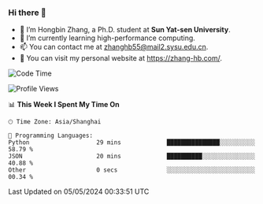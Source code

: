 ### Hi there 👋

- 🔭 I’m Hongbin Zhang, a Ph.D. student at **Sun Yat-sen University**.
- 🌱 I’m currently learning high-performance computing.
- 📫 You can contact me at zhanghb55@mail2.sysu.edu.cn.
- 👀 You can visit my personal website at https://zhang-hb.com/.

<!--START_SECTION:waka-->
![Code Time](http://img.shields.io/badge/Code%20Time-316%20hrs%2048%20mins-blue)

![Profile Views](http://img.shields.io/badge/Profile%20Views-0-blue)

📊 **This Week I Spent My Time On** 

```text
🕑︎ Time Zone: Asia/Shanghai

💬 Programming Languages: 
Python                   29 mins             ███████████████░░░░░░░░░░   58.79 % 
JSON                     20 mins             ██████████░░░░░░░░░░░░░░░   40.88 % 
Other                    0 secs              ░░░░░░░░░░░░░░░░░░░░░░░░░   00.34 % 
```


 Last Updated on 05/05/2024 00:33:51 UTC
<!--END_SECTION:waka-->
